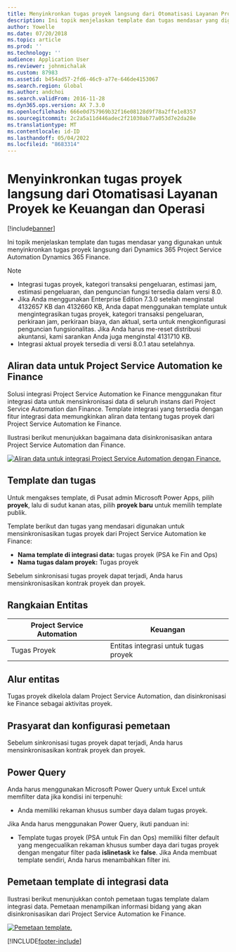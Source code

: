 ```yaml
---
title: Menyinkronkan tugas proyek langsung dari Otomatisasi Layanan Proyek ke Keuangan dan Operasi
description: Ini topik menjelaskan template dan tugas mendasar yang digunakan untuk menyinkronkan tugas proyek langsung dari Microsoft Dynamics 365 Project Service Automation Dynamics 365 Finance.
author: Yowelle
ms.date: 07/20/2018
ms.topic: article
ms.prod: ''
ms.technology: ''
audience: Application User
ms.reviewer: johnmichalak
ms.custom: 87983
ms.assetid: b454ad57-2fd6-46c9-a77e-646de4153067
ms.search.region: Global
ms.author: andchoi
ms.search.validFrom: 2016-11-28
ms.dyn365.ops.version: AX 7.3.0
ms.openlocfilehash: 666e0d757969b32f16e08128d9f78a2ffe1e8357
ms.sourcegitcommit: 2c2a5a11d446adec2f21030ab77a053d7e2da28e
ms.translationtype: MT
ms.contentlocale: id-ID
ms.lasthandoff: 05/04/2022
ms.locfileid: "8683314"
---
```

# <a name="synchronize-project-tasks-directly-from-project-service-automation-to-finance-and-operations"></a>Menyinkronkan tugas proyek langsung dari Otomatisasi Layanan Proyek ke Keuangan dan Operasi

[!include[banner](../includes/banner.md)]

Ini topik menjelaskan template dan tugas mendasar yang digunakan untuk menyinkronkan tugas proyek langsung dari Dynamics 365 Project Service Automation Dynamics 365 Finance.

> [!NOTE]
> - Integrasi tugas proyek, kategori transaksi pengeluaran, estimasi jam, estimasi pengeluaran, dan penguncian fungsi tersedia dalam versi 8.0.
> - Jika Anda menggunakan Enterprise Edition 7.3.0 setelah menginstal 4132657 KB dan 4132660 KB, Anda dapat menggunakan template untuk mengintegrasikan tugas proyek, kategori transaksi pengeluaran, perkiraan jam, perkiraan biaya, dan aktual, serta untuk mengkonfigurasi penguncian fungsionalitas. Jika Anda harus me-reset distribusi akuntansi, kami sarankan Anda juga menginstal 4131710 KB.
> - Integrasi aktual proyek tersedia di versi 8.0.1 atau setelahnya.

## <a name="data-flow-for-project-service-automation-to-finance"></a>Aliran data untuk Project Service Automation ke Finance

Solusi integrasi Project Service Automation ke Finance menggunakan fitur integrasi data untuk mensinkronisasi data di seluruh instans dari Project Service Automation dan Finance. Template integrasi yang tersedia dengan fitur integrasi data memungkinkan aliran data tentang tugas proyek dari Project Service Automation ke Finance.

Ilustrasi berikut menunjukkan bagaimana data disinkronisasikan antara Project Service Automation dan Finance.

[![Aliran data untuk integrasi Project Service Automation dengan Finance.](./media/ProjectTasksFlow.png)](./media/ProjectTasksFlow.png)

## <a name="template-and-task"></a>Template dan tugas

Untuk mengakses template, di Pusat admin Microsoft Power Apps, pilih **proyek**, lalu di sudut kanan atas, pilih **proyek baru** untuk memilih template publik.

Template berikut dan tugas yang mendasari digunakan untuk mensinkronisasikan tugas proyek dari Project Service Automation ke Finance:

- **Nama template di integrasi data:** tugas proyek (PSA ke Fin and Ops)
- **Nama tugas dalam proyek:** Tugas proyek

Sebelum sinkronisasi tugas proyek dapat terjadi, Anda harus mensinkronisasikan kontrak proyek dan proyek.

## <a name="entity-set"></a>Rangkaian Entitas

| Project Service Automation | Keuangan                             |
|----------------------------|-------------------------------------|
| Tugas Proyek              | Entitas integrasi untuk tugas proyek |

## <a name="entity-flow"></a>Alur entitas

Tugas proyek dikelola dalam Project Service Automation, dan disinkronisasi ke Finance sebagai aktivitas proyek.

## <a name="prerequisites-and-mapping-setup"></a>Prasyarat dan konfigurasi pemetaan

Sebelum sinkronisasi tugas proyek dapat terjadi, Anda harus mensinkronisasikan kontrak proyek dan proyek.

## <a name="power-query"></a>Power Query

Anda harus menggunakan Microsoft Power Query untuk Excel untuk memfilter data jika kondisi ini terpenuhi:

- Anda memiliki rekaman khusus sumber daya dalam tugas proyek.

Jika Anda harus menggunakan Power Query, ikuti panduan ini:

- Template tugas proyek (PSA untuk Fin dan Ops) memiliki filter default yang mengecualikan rekaman khusus sumber daya dari tugas proyek dengan mengatur filter pada **islinetask** ke **false**. Jika Anda membuat template sendiri, Anda harus menambahkan filter ini.

## <a name="template-mapping-in-data-integration"></a>Pemetaan template di integrasi data

Ilustrasi berikut menunjukkan contoh pemetaan tugas template dalam integrasi data. Pemetaan menampilkan informasi bidang yang akan disinkronisasikan dari Project Service Automation ke Finance.

[![Pemetaan template.](./media/ProjectTasksMapping.png)](./media/ProjectTasksMapping.png)


[!INCLUDE[footer-include](../includes/footer-banner.md)]